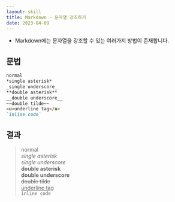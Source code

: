 ```yaml
---
layout: skill
title: Markdown - 문자열 강조하기
date: 2023-04-09
---
```



- Markdown에는 문자열을 강조할 수 있는 여러가지 방법이 존재합니다.


## 문법

```markdown
normal   
*single asterisk*   
_single underscore_   
**double asterisk**   
__double underscore__   
~~double tilde~~   
<u>underline tag</u>
`inline code`
```


## 결과

> normal   
> *single asterisk*   
> _single underscore_   
> **double asterisk**   
> __double underscore__   
> ~~double tilde~~   
> <u>underline tag</u>   
> `inline code`
